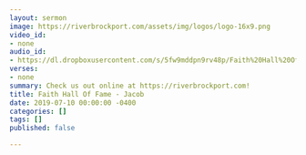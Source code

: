 ```yaml
---
layout: sermon
image: https://riverbrockport.com/assets/img/logos/logo-16x9.png
video_id:
- none
audio_id:
- https://dl.dropboxusercontent.com/s/5fw9mddpn9rv48p/Faith%20Hall%20Of%20Fame%20-%20Jacob.mp3?dl=0
verses:
- none
summary: Check us out online at https://riverbrockport.com!
title: Faith Hall Of Fame - Jacob
date: 2019-07-10 00:00:00 -0400
categories: []
tags: []
published: false

---
```

